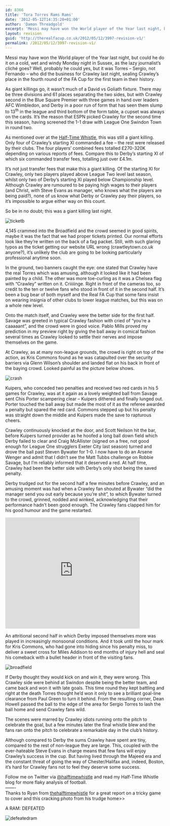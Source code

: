 ```yaml
---
id: 8366
title: 'Tora Torres Rams Rams'
date: '2012-05-12T14:35:20+01:00'
author: 'Damon Threadgold'
excerpt: 'Messi may have won the World player of the Year last night, but could he do it on a cold, wet and windy Monday night in Sussex, as the lazy journalist’s cliché goes?  Well, probably he could yes, but it was Torres – Sergio, not Fernando – who did the business for Crawley last night, sealing Crawley’s place in the fourth round of the FA Cup for the first team in their history.'
layout: revision
guid: 'http://therealfacup.co.uk/2012/05/12/3997-revision-v1/'
permalink: /2012/05/12/3997-revision-v1/
---
```


Messi may have won the World player of the Year last night, but could he do it on a cold, wet and windy Monday night in Sussex, as the lazy journalist’s cliché goes? Well, probably he could yes, but it was Torres – Sergio, not Fernando – who did the business for Crawley last night, sealing Crawley’s place in the fourth round of the FA Cup for the first team in their history.

As giant killings go, it wasn’t much of a David vs Goliath fixture. There may be three divisions and 61 places separating the two sides, but with Crawley second in the Blue Square Premier with three games in hand over leaders AFC Wimbledon, and Derby in a poor run of form that has seen them slump to 13<sup>th</sup> in the league and third bottom of the form table, a cupset was always on the cards. It’s the reason that ESPN picked Crawley for the second time this season, having screened the 1-1 draw with League One Swindon Town in round two.

As mentioned over at the [Half-Time Whistle](http://halftimewhistle.wordpress.com/2011/01/11/a-giant-killing-by-name), this was still a giant killing. Only four of Crawley’s starting XI commanded a fee – the rest were released by their clubs. The four players’ combined fees totalled £270-320K depending on various reports of fees. Compare this to Derby’s starting XI of which six commanded transfer fees, totalling just over £4.1m.

It’s not just transfer fees that make this a giant killing. Of the starting XI for Crawley, only two players played above League Two level last season, whilst only two of Derby’s starting XI played below Championship level. Although Crawley are rumoured to be paying high wages to their players (and Christ, with Steve Evans as manager, who knows what the players are being paid?), none of us know what Derby or Crawley pay their players, so it’s impossible to argue either way on this count.

So be in no doubt; this was a giant killing last night.

![](http://therealfacup.co.uk/wp-content/uploads/2011/01/ticketb-350x145.png "ticketb")

4,145 crammed into the Broadfield and the crowd seemed in good spirits, maybe it was the fact that we had proper tickets printed. Our normal efforts look like they’re written on the back of a fag packet. Still, with such glaring typos as the ticket getting our website URL wrong (crawtleytown.co.uk anyone?), it’s unlikely the club are going to be looking particularly professional anytime soon.

In the ground, two banners caught the eye: one stated that Crawley have the real Torres which was amusing, although it looked like it had been painted by a child. The other was more toe-curling as it was a Chelsea flag with “Crawley” written on it. Criiiiinge. Right in front of the cameras too, so credit to the ten or twelve fans who stood in front of it in the second half. It’s been a bug bear of both myself and the Real FA Cup that some fans insist on wearing insignia of other clubs to lower league matches, but this was on a whole new level.

Onto the match itself, and Crawley were the better side for the first half. Savage was greeted in typical Crawley fashion with cried of “you’re a caaaaant”, and the crowd were in good voice. Pablo Mills proved my prediction in my preview right by giving the ball away in comical fashion several times as Crawley looked to settle their nerves and impose themselves on the game.

At Crawley, as at many non-league grounds, the crowd is right on top of the action, as Kris Commons found as he was catapulted over the security barriers via Glenn Wilson’s shoulder and landed flat on his back in front of the baying crowd. Looked painful as the picture below shows.

![](http://therealfacup.co.uk/wp-content/uploads/2011/01/162871_485198847342_111041607342_6466775_7556069_n-350x262.jpg "crash")

Kuipers, who conceded two penalties and received two red cards in his 5 games for Crawley, was at it again as a lovely weighted ball from Savage sent Chis Porter scampering clear – Kuipers dithered and finally lunged out. Porter touched the ball away but made the most of it as the referee awarded a penalty but spared the red card. Commons stepped up but his penalty was straight down the middle and Kuipers made the save to rapturous cheers.

Crawley continuously knocked at the door, and Scott Neilson hit the bar, before Kuipers turned provider as he hoofed a long ball down field which Derby failed to clear and Craig McAllister (signed on a free, not good enough for League One strugglers Exeter City last season) turned and drove the ball past Steven Bywater for 1-0. I now have to do an Arsene Wenger and admit that I didn’t see the Matt Tubbs challenge on Robbie Savage, but I’m reliably informed that it deserved a red. At half time, Crawley had been the better side with Derby’s only shot being the saved penalty.

Derby trudged out for the second half a few minutes before Crawley, and an amusing moment was had when a Crawley fan shouted at Bywater “did the manager send you out early because you’re shit”, to which Bywater turned to the crowd, grinned, nodded and winked, acknowledging that their performance hadn’t been good enough. The Crawley fans clapped him for his good humour and the game restarted.

<object classid="clsid:d27cdb6e-ae6d-11cf-96b8-444553540000" codebase="http://download.macromedia.com/pub/shockwave/cabs/flash/swflash.cab#version=6,0,40,0" height="350" width="425"><param name="src" value="http://www.youtube.com/v/wWSxHmmx2Hk"></param><embed height="350" src="http://www.youtube.com/v/wWSxHmmx2Hk" type="application/x-shockwave-flash" width="425"></embed></object>

An attritional second half in which Derby imposed themselves more was played in increasingly monsoonal conditions. And it took until the hour mark for Kris Commons, who had gone into hiding since his penalty miss, to deliver a sweet cross for Miles Addison to end months of injury hell and seal his comeback with a bullet header in front of the visiting fans.

![](http://therealfacup.co.uk/wp-content/uploads/2011/01/broadfield-350x261.png "broadfield")

If Derby thought they would kick on and win it, they were wrong. This Crawley side were behind at Swindon despite being the better team, and came back and won it with late goals. This time round they kept battling and right at the death Torres thought he’d won it only to see a brilliant goal-line clearance from Paul Green to turn it behind. From the resulting corner, Dean Howell passed the ball to the edge of the area for Sergio Torres to lash the ball home and send Crawley fans wild.

The scenes were marred by Crawley idiots running onto the pitch to celebrate the goal, but a few minutes later the final whistle blew and the fans ran onto the pitch to celebrate a remarkable day in the club’s history.

Although compared to Derby the sums Crawley have spent are tiny, compared to the rest of non-league they are large. This, coupled with the ever-hateable Steve Evans in charge means that few fans will enjoy Crawley’s success in the cup. But having lived through the Majeed era and the constant threat of going the way of Chester/Halifax and, indeed, Boston, it’s hard for Crawley fans not to feel they deserve some success.

Follow me on Twitter via [@halftimewhistle](http://twitter.com/#!/halftimewhistle) and read my Half-Time Whistle blog for more flaky analysis of football.  
——-  
Thanks to Ryan from [thehalftimewhistle](http://halftimewhistle.wordpress.com/) for a great report on a tricky game to cover and this cracking photo from his trudge home&gt;&gt;

A RAM: DEFEATED

![](http://therealfacup.co.uk/wp-content/uploads/2011/01/defeatedram-300x223.png "defeatedram")